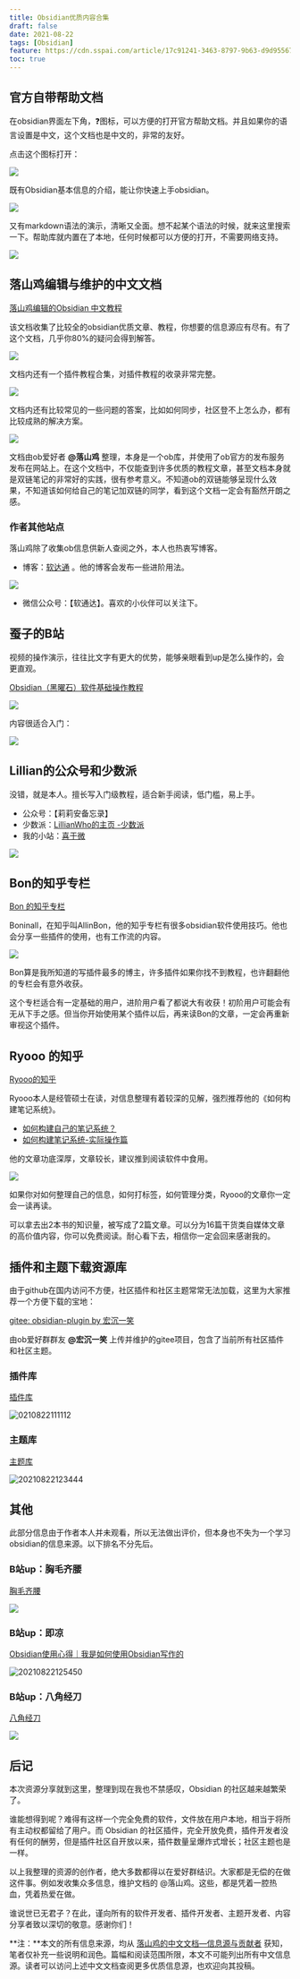 ```yaml
---
title: Obsidian优质内容合集
draft: false
date: 2021-08-22
tags: [Obsidian]
feature: https://cdn.sspai.com/article/17c91241-3463-8797-9b63-d9d955678dac.png?imageMogr2/auto-orient/quality/95/thumbnail/!1420x708r/gravity/Center/crop/1420x708/interlace/1
toc: true
---
```



## 官方自带帮助文档

在obsidian界面左下角，❓图标，可以方便的打开官方帮助文档。并且如果你的语言设置是中文，这个文档也是中文的，非常的友好。

点击这个图标打开：

![](https://i.loli.net/2021/09/24/fvjScAiIgwxEdms.png)


既有Obsidian基本信息的介绍，能让你快速上手obsidian。

![](https://i.loli.net/2021/09/24/hcVjFELiKzd7l42.png)

又有markdown语法的演示，清晰又全面。想不起某个语法的时候，就来这里搜索一下。帮助库就内置在了本地，任何时候都可以方便的打开，不需要网络支持。

![](https://i.loli.net/2021/09/24/u1zsxFPrawInpU2.png)

## 落山鸡编辑与维护的中文文档

[落山鸡编辑的Obsidian 中文教程](https://publish.obsidian.md/chinesehelp)


该文档收集了比较全的obsidian优质文章、教程，你想要的信息源应有尽有。有了这个文档，几乎你80%的疑问会得到解答。

![](https://i.loli.net/2021/09/24/e7BRfsLD9uXHCo4.png)

文档内还有一个插件教程合集，对插件教程的收录非常完整。

![](https://static01.imgkr.com/temp/c002b0ee4dd34f89aa9bbe9cf82d0c9d.gif)

文档内还有比较常见的一些问题的答案，比如如何同步，社区登不上怎么办，都有比较成熟的解决方案。

![](https://i.loli.net/2021/09/24/4mjFKozaQZpHR3v.png)

文档由ob爱好者 **@落山鸡** 整理，本身是一个ob库，并使用了ob官方的发布服务发布在网站上。在这个文档中，不仅能查到许多优质的教程文章，甚至文档本身就是双链笔记的非常好的实践，很有参考意义。不知道ob的双链能够呈现什么效果，不知道该如何给自己的笔记加双链的同学，看到这个文档一定会有豁然开朗之感。

### 作者其他站点
落山鸡除了收集ob信息供新人查阅之外，本人也热衷写博客。

- 博客：[软达通](https://cyddgh.github.io) 。他的博客会发布一些进阶用法。

![](https://i.loli.net/2021/09/24/5vequskwjmXDUPV.gif)

- 微信公众号：【软通达】。喜欢的小伙伴可以关注下。

## 蚕子的B站

视频的操作演示，往往比文字有更大的优势，能够亲眼看到up是怎么操作的，会更直观。

[Obsidian（黑曜石）软件基础操作教程](https://www.bilibili.com/video/BV1qD4y1m7nv)

![](https://i.loli.net/2021/09/24/1n2hixAy6eFMfjr.png)

内容很适合入门：

![](https://static01.imgkr.com/temp/0f77861ba0764a4fb579d69dc457b506.png)

## Lillian的公众号和少数派

没错，就是本人。擅长写入门级教程，适合新手阅读，低门槛，易上手。

- 公众号：【莉莉安备忘录】
- 少数派：[LillianWho的主页 -少数派](https://sspai.com/u/4b8zstxp/posts)
- 我的小站：[喜于微](http://www.lillianwho.com/)

![](https://i.loli.net/2021/09/24/lCdDOrfKM8NyREP.gif)

## Bon的知乎专栏

[Bon 的知乎专栏](https://www.zhihu.com/column/c_1302994040707948544)

Boninall，在知乎叫AllinBon，他的知乎专栏有很多obsidian软件使用技巧。他也会分享一些插件的使用，也有工作流的内容。

![](https://static01.imgkr.com/temp/7630930538b549af8d4adf425e1ff057.gif)

Bon算是我所知道的写插件最多的博主，许多插件如果你找不到教程，也许翻翻他的专栏会有意外收获。

这个专栏适合有一定基础的用户，进阶用户看了都说大有收获！初阶用户可能会有无从下手之感。但当你开始使用某个插件以后，再来读Bon的文章，一定会再重新审视这个插件。



## Ryooo 的知乎

[Ryooo的知乎](https://www.zhihu.com/people/rao-yao-47-68/posts)

Ryooo本人是经管硕士在读，对信息整理有着较深的见解，强烈推荐他的《如何构建笔记系统》。

- [如何构建自己的笔记系统？](https://www.zhihu.com/question/23427617/answer/1461195696)
- [如何构建笔记系统-实际操作篇](https://zhuanlan.zhihu.com/p/353521308)

他的文章功底深厚，文章较长，建议推到阅读软件中食用。

![](https://static01.imgkr.com/temp/13d0318c800f47119f730ea913431bbc.png)

如果你对如何整理自己的信息，如何打标签，如何管理分类，Ryooo的文章你一定会一读再读。

可以拿去出2本书的知识量，被写成了2篇文章。可以分为16篇干货类自媒体文章的高价值内容，你可以免费阅读。耐心看下去，相信你一定会回来感谢我的。



## 插件和主题下载资源库

由于github在国内访问不方便，社区插件和社区主题常常无法加载，这里为大家推荐一个方便下载的宝地：

[gitee: obsidian-plugin  by 宏沉一笑](https://gitee.com/whghcyx/obsidian-plugin)

由ob爱好群群友 **@宏沉一笑** 上传并维护的gitee项目，包含了当前所有社区插件和社区主题。

### 插件库
 [插件库](https://gitee.com/whghcyx/obsidian-plugin/blob/master/%E6%8F%92%E4%BB%B6.md)

![0210822111112](https://static01.imgkr.com/temp/6a8afd335ce24e7b9343c39568952652.png)

### 主题库
[主题库](https://gitee.com/whghcyx/obsidian-plugin/blob/master/主题.md)

![20210822123444](https://static01.imgkr.com/temp/b26f54d019eb4e5bbec2b6542967c455.png)

## 其他

此部分信息由于作者本人并未观看，所以无法做出评价，但本身也不失为一个学习obsidian的信息来源。以下排名不分先后。

### B站up：胸毛齐腰

 [胸毛齐腰](https://space.bilibili.com/39954354)

![](https://static01.imgkr.com/temp/7157efa456514316aea8269f8753c4d8.png)

### B站up：即凉

[Obsidian使用心得｜我是如何使用Obsidian写作的](https://www.bilibili.com/video/BV1P64y1q7ND)

![20210822125450](h![](https://i.loli.net/2021/09/24/19znhHiyYrkVGQT.png))

### B站up：八角经刀

[八角经刀](https://space.bilibili.com/241033241)

![](https://i.loli.net/2021/09/24/19znhHiyYrkVGQT.png)

## 后记

本次资源分享就到这里，整理到现在我也不禁感叹，Obsidian 的社区越来越繁荣了。

谁能想得到呢？难得有这样一个完全免费的软件，文件放在用户本地，相当于将所有主动权都留给了用户。而 Obsidian 的社区插件，完全开放免费，插件开发者没有任何的酬劳，但是插件社区自开放以来，插件数量呈爆炸式增长；社区主题也是一样。

以上我整理的资源的创作者，绝大多数都得以在爱好群结识。大家都是无偿的在做这件事。例如发收集众多信息，维护文档的 @落山鸡。这些，都是凭着一腔热血，凭着热爱在做。

谁说世已无君子？在此，谨向所有的软件开发者、插件开发者、主题开发者、内容分享者致以深切的敬意。感谢你们！

**注：**本文的所有信息来源，均从 [落山鸡的中文文档—信息源与贡献者](https://publish.obsidian.md/chinesehelp/07+%E4%BF%A1%E6%81%AF%E6%BA%90%E4%B8%8E%E8%B4%A1%E7%8C%AE%E8%80%85/obsidian%E7%9A%84%E4%BF%A1%E6%81%AF%E6%BA%90%EF%BC%88MOC%EF%BC%89) 获知，笔者仅补充一些说明和润色。篇幅和阅读范围所限，本文不可能列出所有中文信息源。读者可以访问上述中文文档查阅更多优质信息源，也欢迎向其投稿。